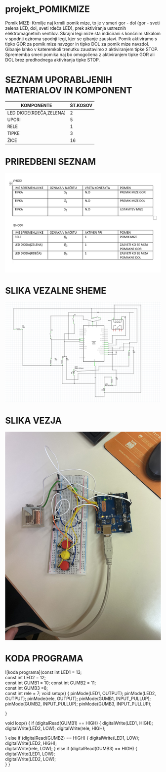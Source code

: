 # projekt_POMIKMIZE
Pomik MIZE: Krmilje naj krmili pomik mize, to je v smeri gor - dol (gor - sveti zelena LED, dol, sveti rdeča LED), prek aktiviranja ustreznih elektromagnetnih ventilov. Skrajni legi mize sta indicirani s končnim stikalom v spodnji oziroma spodnji legi, kjer se gibanje zaustavi. Pomik aktiviramo s tipko GOR za pomik mize navzgor in tipko DOL za pomik mize navzdol. Gibanje lahko v kateremkoli trenutku zaustavimo z aktiviranjem tipke STOP. Sprememba smeri pomika naj bo omogočena z aktiviranjem tipke GOR ali DOL brez predhodnega aktiviranja tipke STOP.
# SEZNAM UPORABLJENIH MATERIALOV IN KOMPONENT
| KOMPONENTE | ŠT.KOSOV | 
| --- | --- |
| LED DIODE(RDEČA,ZELENA) | 2 |
| UPORI | 5 |
| RELE | 1 |
| TIPKE | 3 |
| ŽICE | 16 |
# PRIREDBENI SEZNAM
![priredbeni seznam](https://raw.githubusercontent.com/Pitaxx/projekt_POMIKMIZE/main/Posnetek%20zaslona%202023-04-11%20114925.png)
# SLIKA VEZALNE SHEME
![slika vezalne sheme](https://raw.githubusercontent.com/Pitaxx/projekt_POMIKMIZE/main/pomik%20mize%20schematic.png)
# SLIKA VEZJA
![slika vezja](https://raw.githubusercontent.com/Pitaxx/projekt_POMIKMIZE/main/SLIKA%20VEZJA.png)
# KODA PROGRAMA
![koda programa](const int LED1 = 13;  
const int LED2 = 12;  
const int GUMB1 = 10;
const int GUMB2 = 11;  
const int GUMB3 =8;  
const int rele = 7;
void setup() {
  pinMode(LED1, OUTPUT);
  pinMode(LED2, OUTPUT);
  pinMode(rele, OUTPUT);
  pinMode(GUMB1, INPUT_PULLUP);
  pinMode(GUMB2, INPUT_PULLUP);
  pinMode(GUMB3, INPUT_PULLUP);

}

void loop() {
  if (digitalRead(GUMB1) == HIGH) {
    digitalWrite(LED1, HIGH);  
    digitalWrite(LED2, LOW);
    digitalWrite(rele, HIGH);
  
  }
  else if (digitalRead(GUMB2) == HIGH) {
    digitalWrite(LED1, LOW);   
    digitalWrite(LED2, HIGH);  
    digitalWrite(rele, LOW);
  }
  else if (digitalRead(GUMB3) == HIGH) {
    digitalWrite(LED1, LOW);  
    digitalWrite(LED2, LOW);  
  }
}
